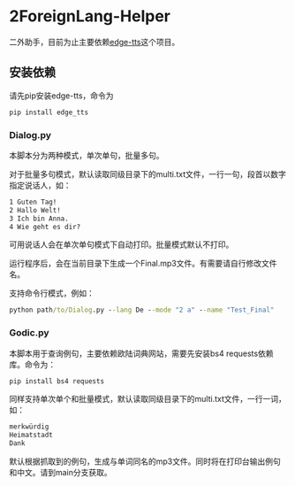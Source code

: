 # 2ForeignLang-Helper
二外助手，目前为止主要依赖[edge-tts](https://github.com/rany2/edge-tts)这个项目。
## 安装依赖
请先pip安装edge-tts，命令为
```cmd
pip install edge_tts
```
### Dialog.py
本脚本分为两种模式，单次单句，批量多句。

对于批量多句模式，默认读取同级目录下的multi.txt文件，一行一句，段首以数字指定说话人，如：

```txt
1 Guten Tag!
2 Hallo Welt!
3 Ich bin Anna.
4 Wie geht es dir?
```
可用说话人会在单次单句模式下自动打印。批量模式默认不打印。

运行程序后，会在当前目录下生成一个Final.mp3文件。有需要请自行修改文件名。

支持命令行模式，例如：

```cmd
python path/to/Dialog.py --lang De --mode "2 a" --name "Test_Final"
```

### Godic.py
本脚本用于查询例句，主要依赖欧陆词典网站，需要先安装bs4 requests依赖库。命令为：

```cmd
pip install bs4 requests
```

同样支持单次单个和批量模式，默认读取同级目录下的multi.txt文件，一行一词，如：

```txt
merkwürdig
Heimatstadt
Dank
```

默认根据抓取到的例句，生成与单词同名的mp3文件。同时将在打印台输出例句和中文。请到main分支获取。